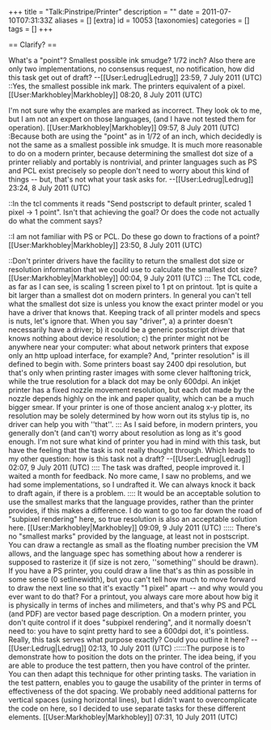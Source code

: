 +++
title = "Talk:Pinstripe/Printer"
description = ""
date = 2011-07-10T07:31:33Z
aliases = []
[extra]
id = 10053
[taxonomies]
categories = []
tags = []
+++

== Clarify? ==

What's a "point"? Smallest possible ink smudge? 1/72 inch? Also there are only two implementations, no consensus request, no notification, how did this task get out of draft? --[[User:Ledrug|Ledrug]] 23:59, 7 July 2011 (UTC)
::Yes, the smallest possible ink mark. The printers equivalent of a pixel. [[User:Markhobley|Markhobley]] 08:20, 8 July 2011 (UTC)

I'm not sure why the examples are marked as incorrect. They look ok to me, but I am not an expert on those languages, (and I have not tested them for operation). [[User:Markhobley|Markhobley]] 09:57, 8 July 2011 (UTC)
:Because both are using the "point" as in 1/72 of an inch, which decidedly is not the same as a smallest possible ink smudge.  It is much more reasonable to do on a modern printer, because determining the smallest dot size of a printer reliably and portably is nontrivial, and printer languages such as PS and PCL exist precisely so people don't need to worry about this kind of things -- but, that's not what your task asks for. --[[User:Ledrug|Ledrug]] 23:24, 8 July 2011 (UTC)

::In the tcl comments it reads "Send postscript to default printer, scaled 1 pixel -> 1 point". Isn't that achieving the goal? Or does the code not actually do what the comment says?

::I am not familiar with PS or PCL. Do these go down to fractions of a point? [[User:Markhobley|Markhobley]] 23:50, 8 July 2011 (UTC)

::Don't printer drivers have the facility to return the smallest dot size or resolution information that we could use to calculate the smallest dot size? [[User:Markhobley|Markhobley]] 00:04, 9 July 2011 (UTC)
::: The TCL code, as far as I can see, is scaling 1 screen pixel to 1 pt on printout.  1pt is quite a bit larger than a smallest dot on modern printers. In general you can't tell what the smallest dot size is unless you know the exact printer model or you have a driver that knows that.  Keeping track of all printer models and specs is nuts, let's ignore that.  When you say "driver", a) a printer doesn't necessarily have a driver; b) it could be a generic postscript driver that knows nothing about device resolution; c) the printer might not be anywhere near your computer: what about network printers that expose only an http upload interface, for example?  And, "printer resolution" is ill defined to begin with.  Some printers boast say 2400 dpi resolution, but that's only when printing raster images with some clever halftoning trick, while the true resolution for a black dot may be only 600dpi.  An inkjet printer has a fixed nozzle movement resolution, but each dot made by the nozzle depends highly on the ink and paper quality, which can be a much bigger smear.  If your printer is one of those ancient analog x-y plotter, its resolution may be solely determined by how worn out its stylus tip is, no driver can help you with ''that''.
::: As I said before, in modern printers, you generally don't (and can't) worry about resolution as long as it's good enough.  I'm not sure what kind of printer you had in mind with this task, but have the feeling that the task is not really thought through.  Which leads to my other question: how is this task not a draft? --[[User:Ledrug|Ledrug]] 02:07, 9 July 2011 (UTC)
:::: The task was drafted, people improved it. I waited a month for feedback. No more came, I saw no problems, and we had some implementations, so I undrafted it. We can always knock it back to draft again, if there is a problem.
:::: It would be an acceptable solution to use the smallest marks that the language provides, rather than the printer provides, if this makes a difference. I do want to go too far down the road of "subpixel rendering" here, so true resolution is also an acceptable solution here. [[User:Markhobley|Markhobley]] 09:09, 9 July 2011 (UTC)
::::: There's no "smallest marks" provided by the language, at least not in postscript.  You can draw a rectangle as small as the floating number precision the VM allows, and the language spec has something about how a renderer is supposed to rasterize it (if size is not zero, ''something'' should be drawn).  If you have a PS printer, you could draw a line that's as thin as possible in some sense (0 setlinewidth), but you can't tell how much to move forward to draw the next line so that it's exactly "1 pixel" apart -- and why would you ever want to do that? For a printout, you always care more about how big it is physically in terms of inches and milimeters, and that's why PS and PCL (and PDF) are vector based page description.  On a modern printer, you don't quite control if it does "subpixel rendering", and it normally doesn't need to: you have to sqint pretty hard to see a 600dpi dot, it's pointless.  Really, this task serves what purpose exactly?  Could you outline it here? --[[User:Ledrug|Ledrug]] 02:13, 10 July 2011 (UTC)
::::::The purpose is to demonstrate how to position the dots on the printer. The idea being, if you are able to produce the test pattern, then you have control of the printer. You can then adapt this technique for other printing tasks. The variation in the test pattern, enables you to gauge the usability of the printer in terms of effectiveness of the dot spacing. We probably need additional patterns for vertical spaces (using horizontal lines), but I didn't want to overcomplicate the code on here, so I decided to use separate tasks for these different elements. [[User:Markhobley|Markhobley]] 07:31, 10 July 2011 (UTC)
